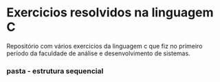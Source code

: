 # Exercicios resolvidos na linguagem C
Repositório com vários exercicios da linguagem c que fiz no primeiro período da faculdade de análise e desenvolvimento de sistemas.

### pasta - estrutura sequencial
